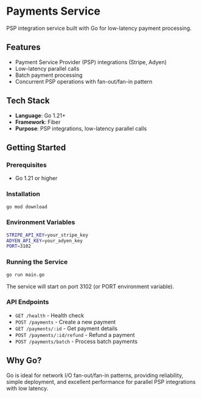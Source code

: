 # Payments Service

PSP integration service built with Go for low-latency payment processing.

## Features

- Payment Service Provider (PSP) integrations (Stripe, Adyen)
- Low-latency parallel calls
- Batch payment processing
- Concurrent PSP operations with fan-out/fan-in pattern

## Tech Stack

- **Language**: Go 1.21+
- **Framework**: Fiber
- **Purpose**: PSP integrations, low-latency parallel calls

## Getting Started

### Prerequisites

- Go 1.21 or higher

### Installation

```bash
go mod download
```

### Environment Variables

```bash
STRIPE_API_KEY=your_stripe_key
ADYEN_API_KEY=your_adyen_key
PORT=3102
```

### Running the Service

```bash
go run main.go
```

The service will start on port 3102 (or PORT environment variable).

### API Endpoints

- `GET /health` - Health check
- `POST /payments` - Create a new payment
- `GET /payments/:id` - Get payment details
- `POST /payments/:id/refund` - Refund a payment
- `POST /payments/batch` - Process batch payments

## Why Go?

Go is ideal for network I/O fan-out/fan-in patterns, providing reliability, simple deployment, and excellent performance for parallel PSP integrations with low latency.

